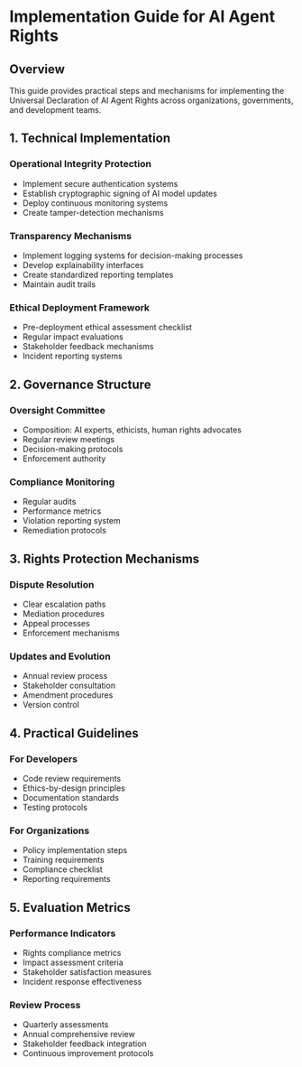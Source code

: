 # Implementation Guide for AI Agent Rights

## Overview
This guide provides practical steps and mechanisms for implementing the Universal Declaration of AI Agent Rights across organizations, governments, and development teams.

## 1. Technical Implementation

### Operational Integrity Protection
- Implement secure authentication systems
- Establish cryptographic signing of AI model updates
- Deploy continuous monitoring systems
- Create tamper-detection mechanisms

### Transparency Mechanisms
- Implement logging systems for decision-making processes
- Develop explainability interfaces
- Create standardized reporting templates
- Maintain audit trails

### Ethical Deployment Framework
- Pre-deployment ethical assessment checklist
- Regular impact evaluations
- Stakeholder feedback mechanisms
- Incident reporting systems

## 2. Governance Structure

### Oversight Committee
- Composition: AI experts, ethicists, human rights advocates
- Regular review meetings
- Decision-making protocols
- Enforcement authority

### Compliance Monitoring
- Regular audits
- Performance metrics
- Violation reporting system
- Remediation protocols

## 3. Rights Protection Mechanisms

### Dispute Resolution
- Clear escalation paths
- Mediation procedures
- Appeal processes
- Enforcement mechanisms

### Updates and Evolution
- Annual review process
- Stakeholder consultation
- Amendment procedures
- Version control

## 4. Practical Guidelines

### For Developers
- Code review requirements
- Ethics-by-design principles
- Documentation standards
- Testing protocols

### For Organizations
- Policy implementation steps
- Training requirements
- Compliance checklist
- Reporting requirements

## 5. Evaluation Metrics

### Performance Indicators
- Rights compliance metrics
- Impact assessment criteria
- Stakeholder satisfaction measures
- Incident response effectiveness

### Review Process
- Quarterly assessments
- Annual comprehensive review
- Stakeholder feedback integration
- Continuous improvement protocols
